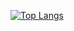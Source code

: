 [![Top Langs](https://github-readme-stats.vercel.app/api/top-langs/?username=seulgi9506&layout=compact&exclude_repo=seulgi9506.github.io&hide_border&bg_color=#f5f7fa,#c3cfe2&title_color=#537895)](https://github.com/anuraghazra/github-readme-stats)
